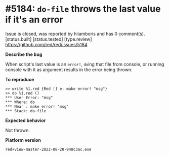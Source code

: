 
#5184: `do-file` throws the last value if it's an error
================================================================================
Issue is closed, was reported by hiiamboris and has 0 comment(s).
[status.built] [status.tested] [type.review]
<https://github.com/red/red/issues/5184>

**Describe the bug**

When script's last value is an `error!`, `do`ing that file from console, or running console with it as argument results in the error being thrown.

**To reproduce**
```
>> write %1.red {Red [] e: make error! "msg"}
>> do %1.red ()
*** User Error: "msg"
*** Where: do
*** Near : make error! "msg"
*** Stack: do-file  
```

**Expected behavior**

Not thrown.

**Platform version**
```
red+view-master-2022-08-20-948c3ac.exe
```



